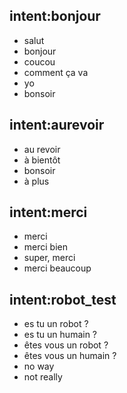 ## intent:bonjour
- salut
- bonjour
- coucou
- comment ça va
- yo
- bonsoir

## intent:aurevoir
- au revoir
- à bientôt
- bonsoir
- à plus

## intent:merci
- merci
- merci bien
- super, merci
- merci beaucoup

## intent:robot_test
- es tu un robot ?
- es tu un humain ?
- êtes vous un robot ?
- êtes vous un humain ?
- no way
- not really


